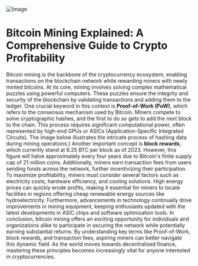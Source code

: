 
![Image](https://github.com/user-attachments/assets/d7419ec9-dc67-403f-bf28-8faea5f1f74f)
# Bitcoin Mining Explained: A Comprehensive Guide to Crypto Profitability
Bitcoin mining is the backbone of the cryptocurrency ecosystem, enabling transactions on the blockchain network while rewarding miners with newly minted bitcoins. At its core, mining involves solving complex mathematical puzzles using powerful computers. These puzzles ensure the integrity and security of the blockchain by validating transactions and adding them to the ledger.
One crucial keyword in this context is **Proof-of-Work (PoW)**, which refers to the consensus mechanism used by Bitcoin. Miners compete to solve cryptographic hashes, and the first to do so gets to add the next block to the chain. This process requires significant computational power, often represented by high-end GPUs or ASICs (Application-Specific Integrated Circuits). The image below illustrates the intricate process of hashing data during mining operations.)
Another important concept is **block rewards**, which currently stand at 6.25 BTC per block as of 2023. However, this figure will halve approximately every four years due to Bitcoin's finite supply cap of 21 million coins. Additionally, miners earn transaction fees from users sending funds across the network, further incentivizing their participation.
To maximize profitability, miners must consider several factors such as electricity costs, hardware efficiency, and cooling solutions. High energy prices can quickly erode profits, making it essential for miners to locate facilities in regions offering cheap renewable energy sources like hydroelectricity. Furthermore, advancements in technology continually drive improvements in mining equipment, keeping enthusiasts updated with the latest developments in ASIC chips and software optimization tools.
In conclusion, bitcoin mining offers an exciting opportunity for individuals and organizations alike to participate in securing the network while potentially earning substantial returns. By understanding key terms like Proof-of-Work, block rewards, and transaction fees, aspiring miners can better navigate this dynamic field. As the world moves towards decentralized finance, mastering these principles becomes increasingly vital for anyone interested in cryptocurrencies.
